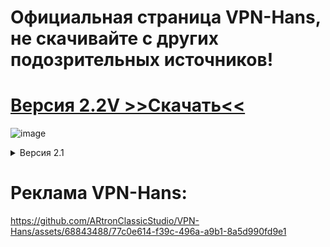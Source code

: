 # Официальная страница VPN-Hans, не скачивайте с других подозрительных источников!


# [Версия 2.2V >>Скачать<<](https://github.com/ARtronClassicStudio/VPN-Hans/releases/download/2-2V/VPN.Hans.exe) 
  
![image](https://github.com/ARtronClassicStudio/VPN-Hans/assets/68843488/1bd81b2a-5bfb-431a-ad12-f2c276822820)



<details>
<summary>Версия 2.1</summary>

[>>Скачать<<](https://github.com/ARtronClassicStudio/VPN-Hans/releases/download/2-1V/VPN.Hans.exe) 

![image](https://github.com/ARtronClassicStudio/VPN-Hans/assets/68843488/04978e50-c1df-49da-b241-c2ffd87879e2)

</details>

# Реклама VPN-Hans:

https://github.com/ARtronClassicStudio/VPN-Hans/assets/68843488/77c0e614-f39c-496a-a9b1-8a5d990fd9e1


